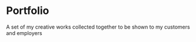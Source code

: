 # Portfolio
A set of my creative works collected together to be shown to my customers and employers
